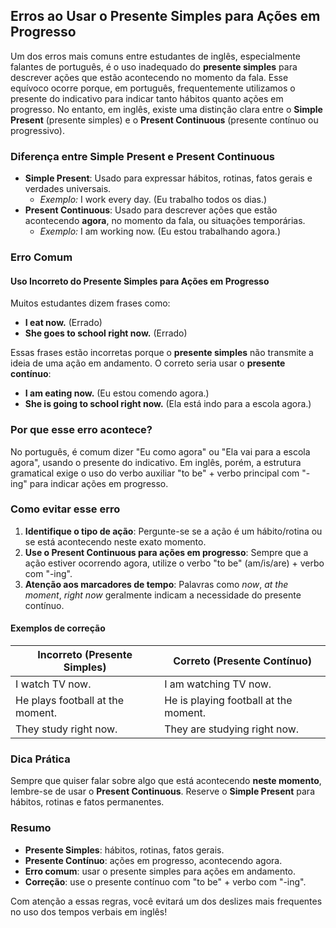
## Erros ao Usar o Presente Simples para Ações em Progresso

Um dos erros mais comuns entre estudantes de inglês, especialmente falantes de português, é o uso inadequado do **presente simples** para descrever ações que estão acontecendo no momento da fala. Esse equívoco ocorre porque, em português, frequentemente utilizamos o presente do indicativo para indicar tanto hábitos quanto ações em progresso. No entanto, em inglês, existe uma distinção clara entre o **Simple Present** (presente simples) e o **Present Continuous** (presente contínuo ou progressivo).

### Diferença entre Simple Present e Present Continuous

- **Simple Present**: Usado para expressar hábitos, rotinas, fatos gerais e verdades universais.
  - *Exemplo:* I work every day. (Eu trabalho todos os dias.)
- **Present Continuous**: Usado para descrever ações que estão acontecendo **agora**, no momento da fala, ou situações temporárias.
  - *Exemplo:* I am working now. (Eu estou trabalhando agora.)

### Erro Comum

#### Uso Incorreto do Presente Simples para Ações em Progresso

Muitos estudantes dizem frases como:

- **I eat now.** (Errado)
- **She goes to school right now.** (Errado)

Essas frases estão incorretas porque o **presente simples** não transmite a ideia de uma ação em andamento. O correto seria usar o **presente contínuo**:

- **I am eating now.** (Eu estou comendo agora.)
- **She is going to school right now.** (Ela está indo para a escola agora.)

### Por que esse erro acontece?

No português, é comum dizer "Eu como agora" ou "Ela vai para a escola agora", usando o presente do indicativo. Em inglês, porém, a estrutura gramatical exige o uso do verbo auxiliar "to be" + verbo principal com "-ing" para indicar ações em progresso.

### Como evitar esse erro

1. **Identifique o tipo de ação**: Pergunte-se se a ação é um hábito/rotina ou se está acontecendo neste exato momento.
2. **Use o Present Continuous para ações em progresso**: Sempre que a ação estiver ocorrendo agora, utilize o verbo "to be" (am/is/are) + verbo com "-ing".
3. **Atenção aos marcadores de tempo**: Palavras como *now*, *at the moment*, *right now* geralmente indicam a necessidade do presente contínuo.

#### Exemplos de correção

| Incorreto (Presente Simples) | Correto (Presente Contínuo)      |
|------------------------------|----------------------------------|
| I watch TV now.              | I am watching TV now.            |
| He plays football at the moment. | He is playing football at the moment. |
| They study right now.         | They are studying right now.     |

### Dica Prática

Sempre que quiser falar sobre algo que está acontecendo **neste momento**, lembre-se de usar o **Present Continuous**. Reserve o **Simple Present** para hábitos, rotinas e fatos permanentes.

### Resumo

- **Presente Simples**: hábitos, rotinas, fatos gerais.
- **Presente Contínuo**: ações em progresso, acontecendo agora.
- **Erro comum**: usar o presente simples para ações em andamento.
- **Correção**: use o presente contínuo com "to be" + verbo com "-ing".

Com atenção a essas regras, você evitará um dos deslizes mais frequentes no uso dos tempos verbais em inglês!
```
